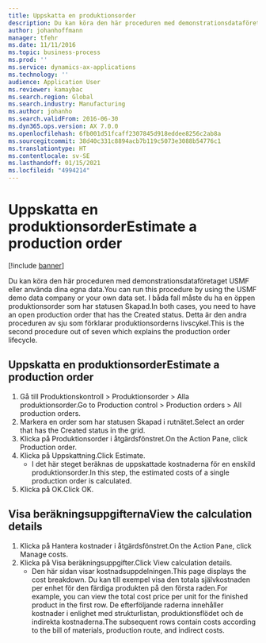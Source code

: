 ```yaml
---
title: Uppskatta en produktionsorder
description: Du kan köra den här proceduren med demonstrationsdataföretaget USMF eller använda dina egna data.
author: johanhoffmann
manager: tfehr
ms.date: 11/11/2016
ms.topic: business-process
ms.prod: ''
ms.service: dynamics-ax-applications
ms.technology: ''
audience: Application User
ms.reviewer: kamaybac
ms.search.region: Global
ms.search.industry: Manufacturing
ms.author: johanho
ms.search.validFrom: 2016-06-30
ms.dyn365.ops.version: AX 7.0.0
ms.openlocfilehash: 6fb001d51fcaff2307845d918eddee8256c2ab8a
ms.sourcegitcommit: 38d40c331c8894acb7b119c5073e3088b54776c1
ms.translationtype: HT
ms.contentlocale: sv-SE
ms.lasthandoff: 01/15/2021
ms.locfileid: "4994214"
---
```

# <a name="estimate-a-production-order"></a><span data-ttu-id="dbb8f-103">Uppskatta en produktionsorder</span><span class="sxs-lookup"><span data-stu-id="dbb8f-103">Estimate a production order</span></span>

[!include [banner](../../includes/banner.md)]

<span data-ttu-id="dbb8f-104">Du kan köra den här proceduren med demonstrationsdataföretaget USMF eller använda dina egna data.</span><span class="sxs-lookup"><span data-stu-id="dbb8f-104">You can run this procedure by using the USMF demo data company or your own data set.</span></span> <span data-ttu-id="dbb8f-105">I båda fall måste du ha en öppen produktionsorder som har statusen Skapad.</span><span class="sxs-lookup"><span data-stu-id="dbb8f-105">In both cases, you need to have an open production order that has the Created status.</span></span> <span data-ttu-id="dbb8f-106">Detta är den andra proceduren av sju som förklarar produktionsorderns livscykel.</span><span class="sxs-lookup"><span data-stu-id="dbb8f-106">This is the second procedure out of seven which explains the production order lifecycle.</span></span>


## <a name="estimate-a-production-order"></a><span data-ttu-id="dbb8f-107">Uppskatta en produktionsorder</span><span class="sxs-lookup"><span data-stu-id="dbb8f-107">Estimate a production order</span></span>
1. <span data-ttu-id="dbb8f-108">Gå till Produktionskontroll > Produktionsorder > Alla produktionsorder.</span><span class="sxs-lookup"><span data-stu-id="dbb8f-108">Go to Production control > Production orders > All production orders.</span></span>
2. <span data-ttu-id="dbb8f-109">Markera en order som har statusen Skapad i rutnätet.</span><span class="sxs-lookup"><span data-stu-id="dbb8f-109">Select an order that has the Created status in the grid.</span></span>
3. <span data-ttu-id="dbb8f-110">Klicka på Produktionsorder i åtgärdsfönstret.</span><span class="sxs-lookup"><span data-stu-id="dbb8f-110">On the Action Pane, click Production order.</span></span>
4. <span data-ttu-id="dbb8f-111">Klicka på Uppskattning.</span><span class="sxs-lookup"><span data-stu-id="dbb8f-111">Click Estimate.</span></span>
    * <span data-ttu-id="dbb8f-112">I det här steget beräknas de uppskattade kostnaderna för en enskild produktionsorder.</span><span class="sxs-lookup"><span data-stu-id="dbb8f-112">In this step, the estimated costs of a single production order is calculated.</span></span>   
5. <span data-ttu-id="dbb8f-113">Klicka på OK.</span><span class="sxs-lookup"><span data-stu-id="dbb8f-113">Click OK.</span></span>

## <a name="view-the-calculation-details"></a><span data-ttu-id="dbb8f-114">Visa beräkningsuppgifterna</span><span class="sxs-lookup"><span data-stu-id="dbb8f-114">View the calculation details</span></span>
1. <span data-ttu-id="dbb8f-115">Klicka på Hantera kostnader i åtgärdsfönstret.</span><span class="sxs-lookup"><span data-stu-id="dbb8f-115">On the Action Pane, click Manage costs.</span></span>
2. <span data-ttu-id="dbb8f-116">Klicka på Visa beräkningsuppgifter.</span><span class="sxs-lookup"><span data-stu-id="dbb8f-116">Click View calculation details.</span></span>
    * <span data-ttu-id="dbb8f-117">Den här sidan visar kostnadsuppdelningen.</span><span class="sxs-lookup"><span data-stu-id="dbb8f-117">This page displays the cost breakdown.</span></span> <span data-ttu-id="dbb8f-118">Du kan till exempel visa den totala självkostnaden per enhet för den färdiga produkten på den första raden.</span><span class="sxs-lookup"><span data-stu-id="dbb8f-118">For example, you can view the total cost price per unit for the finished product in the first row.</span></span> <span data-ttu-id="dbb8f-119">De efterföljande raderna innehåller kostnader i enlighet med strukturlistan, produktionsflödet och de indirekta kostnaderna.</span><span class="sxs-lookup"><span data-stu-id="dbb8f-119">The subsequent rows contain costs according to the bill of materials, production route, and indirect costs.</span></span>  
